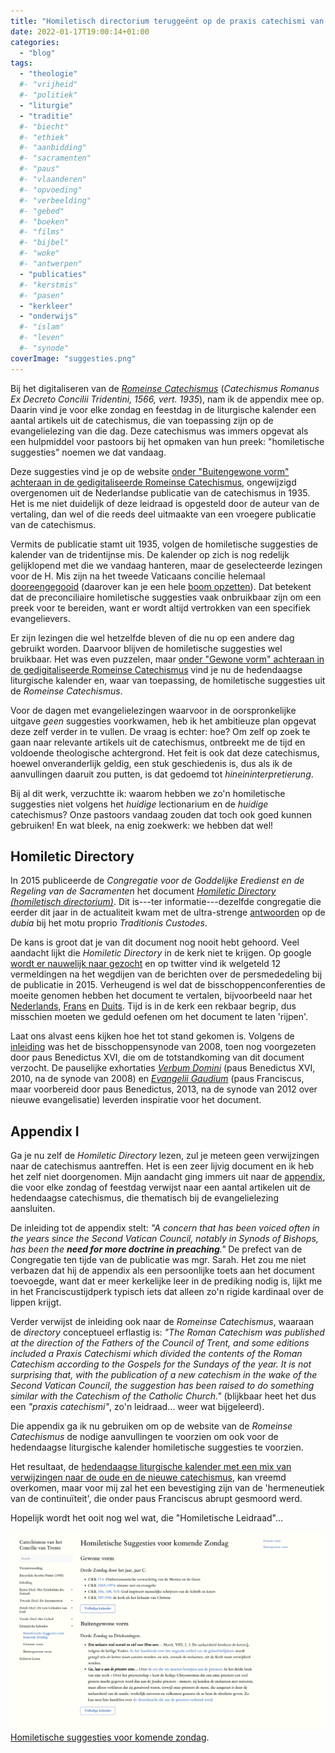 ```yaml
---
title: "Homiletisch directorium teruggeënt op de praxis catechismi van de Romeinse catechismus"
date: 2022-01-17T19:00:14+01:00
categories: 
  - "blog"
tags:
  - "theologie"
  #- "vrijheid"
  #- "politiek"
  - "liturgie"
  - "traditie"
  #- "biecht"
  #- "ethiek"
  #- "aanbidding"
  #- "sacramenten"
  #- "paus"
  #- "vlaanderen"
  #- "opvoeding"
  #- "verbeelding"
  #- "gebed"
  #- "boeken"
  #- "films"
  #- "bijbel"
  #- "woke"
  #- "antwerpen"
  - "publicaties"
  #- "kerstmis"
  #- "pasen"
  - "kerkleer"
  - "onderwijs"
  #- "islam"
  #- "leven"
  #- "synode"
coverImage: "suggesties.png"
---
```


Bij het digitaliseren van de *[Romeinse Catechismus](http://trente.gelovenleren.net/)* (*Catechismus Romanus Ex Decreto Concilii Tridentini, 1566, vert. 1935*), nam ik de appendix mee op. Daarin vind je voor elke zondag en feestdag in de liturgische kalender een aantal artikels uit de catechismus, die van toepassing zijn op de evangelielezing van die dag. Deze catechismus was immers opgevat als een hulpmiddel voor pastoors bij het opmaken van hun preek: "homiletische suggesties" noemen we dat vandaag.

Deze suggesties vind je op de website [onder "Buitengewone vorm" achteraan in de gedigitaliseerde Romeinse Catechismus](https://trente.gelovenleren.net/7-kalender/kalender-eo/), ongewijzigd overgenomen uit de Nederlandse publicatie van de catechismus in 1935. Het is me niet duidelijk of deze leidraad is opgesteld door de auteur van de vertaling, dan wel of die reeds deel uitmaakte van een vroegere publicatie van de catechismus. 

Vermits de publicatie stamt uit 1935, volgen de homiletische suggesties de kalender van de tridentijnse mis. De kalender op zich is nog redelijk gelijklopend met die we vandaag hanteren, maar de geselecteerde lezingen voor de H. Mis zijn na het tweede Vaticaans concilie helemaal [dooreengegooid](https://www.amazon.co.uk/Index-Lectionum-Comparative-Extraordinary-Lectionary/dp/1530230721) (daarover kan je een hele [boom opzetten](https://twitter.com/M_P_Hazell)). Dat betekent dat de preconciliaire homiletische suggesties vaak onbruikbaar zijn om een preek voor te bereiden, want er wordt altijd vertrokken van een specifiek evangelievers.

Er zijn lezingen die wel hetzelfde bleven of die nu op een andere dag gebruikt worden. Daarvoor blijven de homiletische suggesties wel bruikbaar. Het was even puzzelen, maar [onder "Gewone vorm" achteraan in de gedigitaliseerde Romeinse Catechismus](https://trente.gelovenleren.net/7-kalender/kalender-of/) vind je nu de hedendaagse liturgische kalender en, waar van toepassing, de homiletische suggesties uit de *Romeinse Catechismus*. 

Voor de dagen met evangelielezingen waarvoor in de oorspronkelijke uitgave *geen* suggesties voorkwamen, heb ik het ambitieuze plan opgevat deze zelf verder in te vullen. De vraag is echter: hoe? Om zelf op zoek te gaan naar relevante artikels uit de catechismus, ontbreekt me de tijd en voldoende theologische achtergrond. Het feit is ook dat deze catechismus, hoewel onveranderlijk geldig, een stuk geschiedenis is, dus als ik de aanvullingen daaruit zou putten, is dat gedoemd tot *hineininterpretierung*. 

Bij al dit werk, verzuchtte ik: waarom hebben we zo'n homiletische suggesties niet volgens het *huidige* lectionarium en de *huidige* catechismus? Onze pastoors vandaag zouden dat toch ook goed kunnen gebruiken! En wat bleek, na enig zoekwerk: we hebben dat wel!

## Homiletic Directory

In 2015 publiceerde de *Congregatie voor de Goddelijke Eredienst en de Regeling van de Sacramenten* het document *[Homiletic Directory (homiletisch directorium)](https://www.vatican.va/roman_curia/congregations/ccdds/documents/rc_con_ccdds_doc_20140629_direttorio-omiletico_en.html)*. Dit is---ter informatie---dezelfde congregatie die eerder dit jaar in de actualiteit kwam met de ultra-strenge [antwoorden](https://www.vatican.va/roman_curia/congregations/ccdds/documents/rc_con_ccdds_doc_20211204_responsa-ad-dubia-tradizionis-custodes_en.html) op de *dubia* bij het motu proprio *Traditionis Custodes*. 

De kans is groot dat je van dit document nog nooit hebt gehoord. Veel aandacht lijkt die *Homiletic Directory* in de kerk niet te krijgen. Op google [wordt er nauwelijk naar gezocht](https://trends.google.com/trends/explore?q=homiletic%20directory) en op twitter vind ik welgeteld 12 vermeldingen na het wegdijen van de berichten over de persmededeling bij de publicatie in 2015. Verheugend is wel dat de bisschoppenconferenties de moeite genomen hebben het document te vertalen, bijvoorbeeld naar het [Nederlands](https://halewijn.info/catalogus/homiletisch-directorium?q=directorium), [Frans](https://liturgie.catholique.fr/bibliotheque/ressources-et-initiatives/5255-nouveau-directoire-sur-l-homelie/) en [Duits](https://www.erzdioezese-wien.at/pages/inst/14431713/liturgischediensteaemter/priester/article/45131.html). Tijd is in de kerk een rekbaar begrip, dus misschien moeten we geduld oefenen om het document te laten 'rijpen'. 

Laat ons alvast eens kijken hoe het tot stand gekomen is. Volgens de [inleiding](https://www.vatican.va/roman_curia/congregations/ccdds/documents/rc_con_ccdds_doc_20140629_direttorio-omiletico_en.html#Introduction) was het de bisschoppensynode van 2008, toen nog voorgezeten door paus Benedictus XVI, die om de totstandkoming van dit document verzocht. De pauselijke exhortaties *[Verbum Domini](https://www.vatican.va/content/benedict-xvi/en/apost_exhortations/documents/hf_ben-xvi_exh_20100930_verbum-domini.html)* (paus Benedictus XVI, 2010, na de synode van 2008) en *[Evangelii Gaudium](https://www.vatican.va/content/francesco/en/apost_exhortations/documents/papa-francesco_esortazione-ap_20131124_evangelii-gaudium.html)* (paus Franciscus, maar voorbereid door paus Benedictus, 2013, na de synode van 2012 over nieuwe evangelisatie) leverden inspiratie voor het document.

## Appendix I

Ga je nu zelf de *Homiletic Directory* lezen, zul je meteen geen verwijzingen naar de catechismus aantreffen. Het is een zeer lijvig document en ik heb het zelf niet doorgenomen. Mijn aandacht ging immers uit naar de [appendix](https://www.vatican.va/roman_curia/congregations/ccdds/documents/rc_con_ccdds_doc_20140629_direttorio-omiletico_en.html#Appendix_I), die voor elke zondag of feestdag verwijst naar een aantal artikelen uit de hedendaagse catechismus, die thematisch bij de evangelielezing aansluiten.  

De inleiding tot de appendix stelt: *"A concern that has been voiced often in the years since the Second Vatican Council, notably in Synods of Bishops, has been the **need for more doctrine in preaching**."* De prefect van de Congregatie ten tijde van de publicatie was mgr. Sarah. Het zou me niet verbazen dat hij de appendix als een persoonlijke toets aan het document toevoegde, want dat er meer kerkelijke leer in de prediking nodig is, lijkt me in het Franciscustijdperk typisch iets dat alleen zo'n rigide kardinaal over de lippen krijgt. 

Verder verwijst de inleiding ook naar de *Romeinse Catechismus*, waaraan de *directory* conceptueel erflastig is: *"The Roman Catechism was published at the direction of the Fathers of the Council of Trent, and some editions included a Praxis Catechismi which divided the contents of the Roman Catechism according to the Gospels for the Sundays of the year. It is not surprising that, with the publication of a new catechism in the wake of the Second Vatican Council, the suggestion has been raised to do something similar with the Catechism of the Catholic Church."* (blijkbaar heet het dus een *"praxis catechismi"*, zo'n leidraad… weer wat bijgeleerd).

Die appendix ga ik nu gebruiken om op de website van de *Romeinse Catechismus* de nodige aanvullingen te voorzien om ook voor de hedendaagse liturgische kalender homiletische suggesties te voorzien. 

Het resultaat, de [hedendaagse liturgische kalender met een mix van verwijzingen naar de oude en de nieuwe catechismus](https://trente.gelovenleren.net/7-kalender/kalender-of/), kan vreemd overkomen, maar voor mij zal het een bevestiging zijn van de 'hermeneutiek van de continuïteit', die onder paus Franciscus abrupt gesmoord werd.

Hopelijk wordt het ooit nog wel wat, die "Homiletische Leidraad"…

[![](images/suggesties.png)](https://trente.gelovenleren.net/7-kalender/suggesties/)
[Homiletische suggesties voor komende zondag](https://trente.gelovenleren.net/7-kalender/suggesties/).

